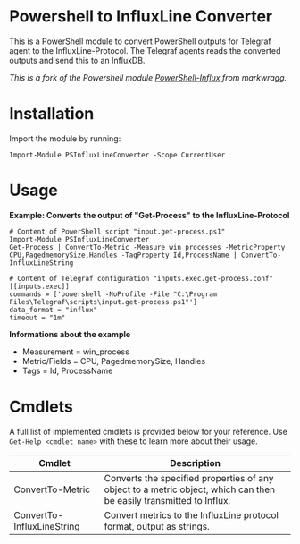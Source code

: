 # Powershell to InfluxLine Converter
This is a PowerShell module to convert PowerShell outputs for Telegraf agent to the InfluxLine-Protocol. 
The Telegraf agents reads the converted outputs and send this to an InfluxDB.

_This is a fork of the Powershell module [PowerShell-Influx](https://github.com/markwragg/PowerShell-Influx) from markwragg._


# Installation
Import the module by running:
```
Import-Module PSInfluxLineConverter -Scope CurrentUser
```

# Usage
**Example: Converts the output of "Get-Process" to the InfluxLine-Protocol**
```
# Content of PowerShell script "input.get-process.ps1"
Import-Module PSInfluxLineConverter
Get-Process | ConvertTo-Metric -Measure win_processes -MetricProperty CPU,PagedmemorySize,Handles -TagProperty Id,ProcessName | ConvertTo-InfluxLineString
```

```
# Content of Telegraf configuration "inputs.exec.get-process.conf"
[[inputs.exec]]
commands = ['powershell -NoProfile -File "C:\Program Files\Telegraf\scripts\input.get-process.ps1"']
data_format = "influx"
timeout = "1m"
```


**Informations about the example**
* Measurement = win_process
* Metric/Fields = CPU, PagedmemorySize, Handles
* Tags = Id, ProcessName


# Cmdlets
A full list of implemented cmdlets is provided below for your reference. Use `Get-Help <cmdlet name>` with these to learn more about their usage.

Cmdlet                       | Description
-----------------------------| --------------------------------------------------------------------
ConvertTo-Metric             | Converts the specified properties of any object to a metric object, which can then be easily transmitted to Influx.
ConvertTo-InfluxLineString   | Convert metrics to the InfluxLine protocol format, output as strings.